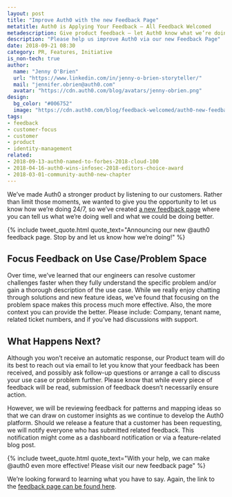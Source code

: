 ```yaml
---
layout: post
title: "Improve Auth0 with the new Feedback Page"
metatitle: Auth0 is Applying Your Feedback — All Feedback Welcomed
metadescription: Give product feedback — let Auth0 know what we’re doing well or what we could be doing better through our feedback page.
description: "Please help us improve Auth0 via our new Feedback Page"
date: 2018-09-21 08:30
category: PR, Features, Initiative
is_non-tech: true
author:
  name: "Jenny O'Brien"
  url: "https://www.linkedin.com/in/jenny-o-brien-storyteller/"
  mail: "jennifer.obrien@auth0.com"
  avatar: "https://cdn.auth0.com/blog/avatars/jenny-obrien.png"
design:
  bg_color: "#006752"
  image: "https://cdn.auth0.com/blog/feedback-welcomed/auth0-new-feedback-page-logo.png"
tags:
- feedback
- customer-focus
- customer
- product
- identity-management
related:
- 2018-09-13-auth0-named-to-forbes-2018-cloud-100
- 2018-04-16-auth0-wins-infosec-2018-editors-choice-award
- 2018-03-01-community-auth0-new-chapter
---
```


We’ve made Auth0 a stronger product by listening to our customers. Rather than limit those moments, we wanted to give you the opportunity to let us know how we’re doing 24/7, so we’ve created [a new feedback page](https://auth0.com/feedback) where you can tell us what we’re doing well and what we could be doing better.

{% include tweet_quote.html quote_text="Announcing our new @auth0 feedback page. Stop by and let us know how we’re doing!" %}


## Focus Feedback on Use Case/Problem Space

Over time, we’ve learned that our engineers can resolve customer challenges faster when they fully understand the specific problem and/or gain a thorough description of the use case. While we really enjoy chatting through solutions and new feature ideas, we’ve found that focusing on the problem space makes this process much more effective. Also, the more context you can provide the better. Please include: Company, tenant name, related ticket numbers, and if you’ve had discussions with support.

## What Happens Next?

Although you won’t receive an automatic response, our Product team will do its best to reach out via email to let you know that your feedback has been received, and possibly ask follow-up questions or arrange a call to discuss your use case or problem further. Please know that while every piece of feedback will be read, submission of feedback doesn’t necessarily ensure action. 

However, we will be reviewing feedback for patterns and mapping ideas so that we can draw on customer insights as we continue to develop the Auth0 platform. Should we release a feature that a customer has been requesting, we will notify everyone who has submitted related feedback. This notification might come as a dashboard notification or via a feature-related blog post.

{% include tweet_quote.html quote_text="With your help, we can make @auth0 even more effective! Please visit our new feedback page" %}

We’re looking forward to learning what you have to say. Again, the link to the [feedback page can be found here](https://auth0.com/feedback).
